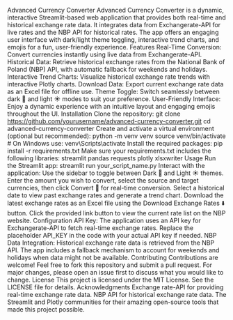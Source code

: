Advanced Currency Converter
Advanced Currency Converter is a dynamic, interactive Streamlit-based web application that provides both real-time and historical exchange rate data. It integrates data from Exchangerate-API for live rates and the NBP API for historical rates. The app offers an engaging user interface with dark/light theme toggling, interactive trend charts, and emojis for a fun, user-friendly experience.
Features
Real-Time Conversion: Convert currencies instantly using live data from Exchangerate-API.
Historical Data:
Retrieve historical exchange rates from the National Bank of Poland (NBP) API, with automatic fallback for weekends and holidays.
Interactive Trend Charts:
Visualize historical exchange rate trends with interactive Plotly charts.
Download Data:
Export current exchange rate data as an Excel file for offline use.
Theme Toggle:
Switch seamlessly between dark 🌙 and light ☀️ modes to suit your preference.
User-Friendly Interface:
Enjoy a dynamic experience with an intuitive layout and engaging emojis throughout the UI.
Installation
Clone the repository:
git clone https://github.com/yourusername/advanced-currency-converter.git cd advanced-currency-converter
Create and activate a virtual environment (optional but recommended):
python -m venv venv source venv/bin/activate # On Windows use: venv\Scripts\activate
Install the required packages:
pip install -r requirements.txt Make sure your requirements.txt includes the following libraries:
streamlit
pandas
requests
plotly
xlsxwriter
Usage
Run the Streamlit app: streamlit run your_script_name.py
Interact with the application:
Use the sidebar to toggle between Dark 🌙 and Light ☀️ themes.
Enter the amount you wish to convert, select the source and target currencies, then click Convert 🔄 for real-time conversion.
Select a historical date to view past exchange rates and generate a trend chart.
Download the latest exchange rates as an Excel file using the Download Exchange Rates ⬇️ button.
Click the provided link button to view the current rate list on the NBP website.
Configuration
API Key:
The application uses an API key for Exchangerate-API to fetch real-time exchange rates. Replace the placeholder API_KEY in the code with your actual API key if needed.
NBP Data Integration:
Historical exchange rate data is retrieved from the NBP API. The app includes a fallback mechanism to account for weekends and holidays when data might not be available.
Contributing
Contributions are welcome! Feel free to fork this repository and submit a pull request. For major changes, please open an issue first to discuss what you would like to change.
License
This project is licensed under the MIT License. See the LICENSE file for details.
Acknowledgments
Exchange rate-API for providing real-time exchange rate data.
NBP API for historical exchange rate data.
The Streamlit and Plotly communities for their amazing open-source tools that made this project possible.

